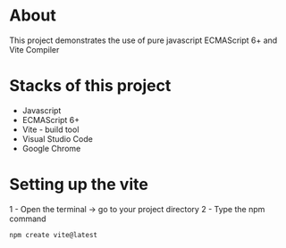 # About
This project demonstrates the use of pure javascript  ECMAScript 6+ and Vite Compiler

# Stacks of this project
- Javascript
- ECMAScript 6+
- Vite - build tool
- Visual Studio Code
- Google Chrome

# Setting up the vite
1 - Open the terminal -> go to your project directory 
2 - Type the npm command

```terminal
npm create vite@latest
```
